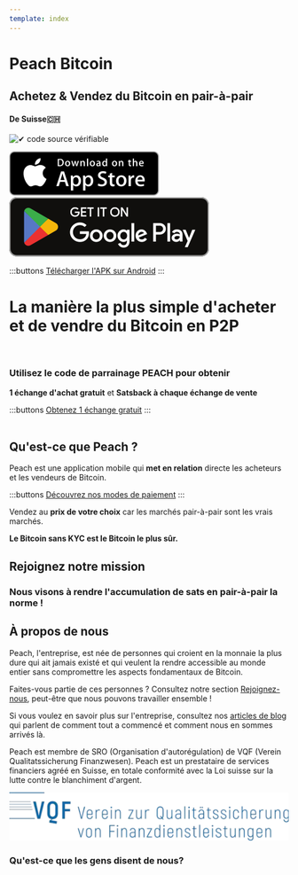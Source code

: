 ```yaml
---
template: index
---
```

<!--[teaser]-->
# Peach Bitcoin
## Achetez & Vendez du Bitcoin en <span>pair-à-pair</span>
#### De Suisse🇨🇭


<div class="inner-wrap">

![✔ code source vérifiable](/img/phones.png)

<div>
  <div class="md:flex items-end">
    <a href="https://testflight.apple.com/join/wfSPFEWG"><img class="h-180px md:h-90px" src="/img/home/download-on-the-app-store.svg" alt="Download on the Apple Store"></a>
    <a class="md:ml-4" href="https://play.google.com/store/apps/details?id=com.peachbitcoin.peach.mainnet"><img class="h-180px md:h-90px" src="/img/home/get-it-on-google-play.svg" alt="Get it on Google Play"></a>
  </div>

  :::buttons
  [Télécharger l'APK sur Android](/apk/)
  :::

</div>

</div>

<!--[top]-->
# La manière la plus simple d'acheter et de vendre du Bitcoin en P2P
<br>

### Utilisez le code de parrainage PEACH pour obtenir

**1 échange d'achat gratuit** et **Satsback à chaque échange de vente**

:::buttons
[Obtenez 1 échange gratuit](https://peachbitcoin.com/referral/?code=PEACH)
:::
<br><br>

## Qu'est-ce que Peach ?

Peach est une application mobile qui **met en relation** directe les acheteurs et les vendeurs de Bitcoin.

:::buttons
[Découvrez nos modes de paiement](/how-it-works/#available-payment-methods)
:::

Vendez au **prix de votre choix** car les marchés pair-à-pair sont les vrais marchés.

**Le Bitcoin sans KYC est le Bitcoin le plus sûr.**

<!--[mission]-->
## Rejoignez notre mission

### Nous visons à rendre l'accumulation de sats en pair-à-pair la norme !

<!--[about]-->
## À propos de nous

Peach, l'entreprise, est née de personnes qui croient en la monnaie la plus dure qui ait jamais existé et qui veulent la rendre accessible au monde entier sans compromettre les aspects fondamentaux de Bitcoin.

Faites-vous partie de ces personnes ? Consultez notre section [Rejoignez-nous](/join-us/), peut-être que nous pouvons travailler ensemble !

Si vous voulez en savoir plus sur l'entreprise, consultez nos [articles de blog](/blog/) qui parlent de comment tout a commencé et comment nous en sommes arrivés là.

Peach est membre de SRO (Organisation d'autorégulation) de VQF (Verein Qualitatssicherung Finanzwesen). Peach est un prestataire de services financiers agréé en Suisse, en totale conformité avec la Loi suisse sur la lutte contre le blanchiment d'argent.

![](/img/vqf.webp)


### Qu'est-ce que les gens disent de nous?
<br>
<div id="ap-widget-container" class="ap-widget-container" prod_code="peach" show ="top" bg_color="#FFFFFF" review_bg_color = "#FFFFFF" text_color = "#000000"></div>
